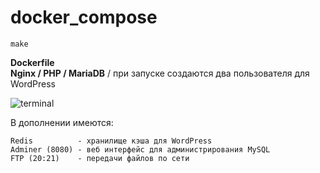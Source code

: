 # docker_compose

`make`

**Dockerfile**  
**Nginx / PHP / MariaDB** / при запуске cоздаются два пользователя для WordPress  

![terminal](https://github.com/hyoghurt/trash/raw/master/terminal.png)

В дополнении имеются:
```
Redis          - хранилище кэша для WordPress
Adminer (8080) - веб интерфейс для администрирования MySQL
FTP (20:21)    - передачи файлов по сети
```

